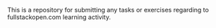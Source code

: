 This is a repository for submitting any tasks or exercises regarding to fullstackopen.com learning activity.
